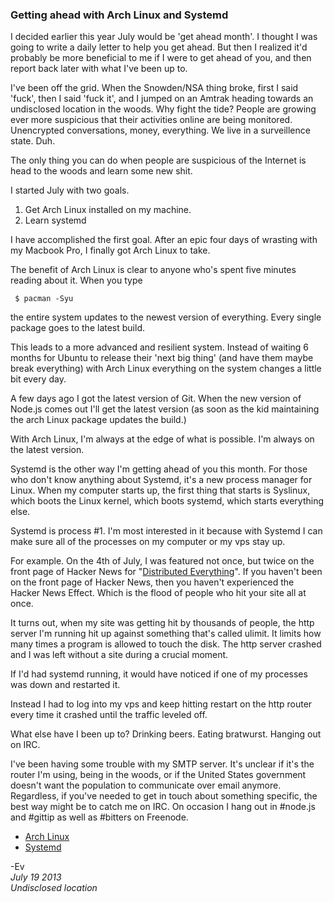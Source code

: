 ### Getting ahead with Arch Linux and Systemd

I decided earlier this year July would be 'get ahead month'. I thought I was going to write a daily letter to help you get ahead. But then I realized it'd probably be more beneficial to me if I were to get ahead of you, and then report back later with what I've been up to.

I've been off the grid. When the Snowden/NSA thing broke, first I said 'fuck', then I said 'fuck it', and I jumped on an Amtrak heading towards an undisclosed location in the woods. Why fight the tide? People are growing ever more suspicious that their activities online are being monitored. Unencrypted conversations, money, everything. We live in a surveillence state. Duh.

The only thing you can do when people are suspicious of the Internet is head to the woods and learn some new shit.

I started July with two goals. 

1. Get Arch Linux installed on my machine.
2. Learn systemd

I have accomplished the first goal. After an epic four days of wrasting with my Macbook Pro, I finally got Arch Linux to take.

The benefit of Arch Linux is clear to anyone who's spent five minutes reading about it. When you type

	 $ pacman -Syu

the entire system updates to the newest version of everything. Every single package goes to the latest build. 

This leads to a more advanced and resilient system. Instead of waiting 6 months for Ubuntu to release their 'next big thing' (and have them maybe break everything) with Arch Linux everything on the system changes a little bit every day. 

A few days ago I got the latest version of Git. When the new version of Node.js comes out I'll get the latest version (as soon as the kid maintaining the arch Linux package updates the build.)

With Arch Linux, I'm always at the edge of what is possible. I'm always on the latest version.

Systemd is the other way I'm getting ahead of you this month. For those who don't know anything about Systemd, it's a new process manager for Linux. When my computer starts up, the first thing that starts is Syslinux, which boots the Linux kernel, which boots systemd, which starts everything else. 

Systemd is process #1. I'm most interested in it because with Systemd I can make sure all of the processes on my computer or my vps stay up.

For example. On the 4th of July, I was featured not once, but twice on the front page of Hacker News for "[Distributed Everything](https://medium.com/surveillance-state/19a5db211e47)". If you haven't been on the front page of Hacker News, then you haven't experienced the Hacker News Effect. Which is the flood of people who hit your site all at once.

It turns out, when my site was getting hit by thousands of people, the http server I'm running hit up against something that's called ulimit. It limits how many times a program is allowed to touch the disk. The http server crashed and I was left without a site during a crucial moment.

If I'd had systemd running, it would have noticed if one of my processes was down and restarted it.

Instead I had to log into my vps and keep hitting restart on the http router every time it crashed until the traffic leveled off.

What else have I been up to? Drinking beers. Eating bratwurst. Hanging out on IRC.

I've been having some trouble with my SMTP server. It's unclear if it's the router I'm using, being in the woods, or if the United States government doesn't want the population to communicate over email anymore. 
Regardless, if you've needed to get in touch about something specific, the best way might be to catch me on IRC. On occasion I hang out in #node.js and #gittip as well as #bitters on Freenode.

+ [Arch Linux](https://www.archlinux.org/)
+ [Systemd](http://freedesktop.org/wiki/Software/systemd/)

-Ev<br />
*July 19 2013<br />
Undisclosed location*

